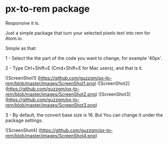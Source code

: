 # px-to-rem package

Responsive it is.

Just a simple package that turn your selected pixels text into rem for Atom.io.

Simple as that:

1 - Select the the part of the code you want to change, for example '40px'.

2 - Type Ctrl+Shift+E (Cmd+Shift+E for Mac users), and that is it.

![ScreenShot1] (https://github.com/guzzgm/px-to-rem/blob/master/images/ScreenShot1.png)
![ScreenShot2] (https://github.com/guzzgm/px-to-rem/blob/master/images/ScreenShot2.png)
![ScreenShot3] (https://github.com/guzzgm/px-to-rem/blob/master/images/ScreenShot3.png)

3 - By default, the convert base size is 16. But You can change it under the package settings.

![ScreenShot4] (https://github.com/guzzgm/px-to-rem/blob/master/images/ScreenShot4.png)

